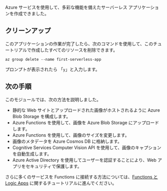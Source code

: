 Azure サービスを使用して、多彩な機能を備えたサーバーレス アプリケーションを作成できました。

## <a name="clean-up"></a>クリーンアップ
<!---TODO: Update for sandbox--->

このアプリケーションの作業が完了したら、次のコマンドを使用して、このチュートリアルで作成したすべてのリソースを削除できます。

```azurecli
az group delete --name first-serverless-app
```

プロンプトが表示されたら 「`y`」と入力します。  

## <a name="next-steps"></a>次の手順

このモジュールでは、次の方法を説明しました。
  - 静的な Web サイトとアップロードされた画像がホストされるように Azure Blob Storage を構成します。
  - Azure Functions を使用して、画像を Azure Blob Storage にアップロードします。
  - Azure Functions を使用して、画像のサイズを変更します。
  - 画像のメタデータを Azure Cosmos DB に格納します。 
  - Cognitive Services Computer Vision API を使用して、画像のキャプションを自動生成します。
  - Azure Active Directory を使用してユーザーを認証することにより、Web アプリをセキュリティで保護します。

さらに多くのサービスを Functions に接続する方法については、[Functions と Logic Apps](https://docs.microsoft.com/azure/azure-functions/functions-twitter-email) に関するチュートリアルに進んでください。